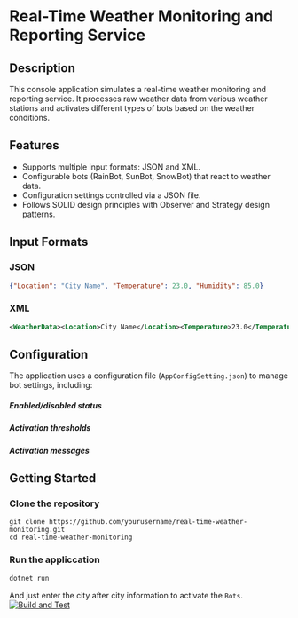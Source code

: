 # Real-Time Weather Monitoring and Reporting Service

## Description
This console application simulates a real-time weather monitoring and reporting service. It processes raw weather data from various weather stations and activates different types of bots based on the weather conditions.

## Features
- Supports multiple input formats: JSON and XML.
- Configurable bots (RainBot, SunBot, SnowBot) that react to weather data.
- Configuration settings controlled via a JSON file.
- Follows SOLID design principles with Observer and Strategy design patterns.

## Input Formats

### JSON
```json
{"Location": "City Name", "Temperature": 23.0, "Humidity": 85.0}

```
### XML
```xml
<WeatherData><Location>City Name</Location><Temperature>23.0</Temperature><Humidity>85.0</Humidity></WeatherData>
```
## Configuration
The application uses a configuration file (`AppConfigSetting.json`) to manage bot settings, including:

##### Enabled/disabled status

##### Activation thresholds

##### Activation messages
## Getting Started
### Clone the repository
```Arduion
git clone https://github.com/yourusername/real-time-weather-monitoring.git
cd real-time-weather-monitoring
```
### Run the appliccation
```vs
dotnet run
```
And just enter the city after city information to activate the `Bots`.
[![Build and Test](https://github.com/RasheedHendawi/Real-time-weather-monitoring-and-reporting-service/actions/workflows/build-and-test.yml/badge.svg)](https://github.com/RasheedHendawi/Real-time-weather-monitoring-and-reporting-service/actions/workflows/build-and-test.yml)
